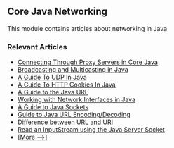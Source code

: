 ## Core Java Networking

This module contains articles about networking in Java

### Relevant Articles

- [Connecting Through Proxy Servers in Core Java](https://www.surya.com/java-connect-via-proxy-server)
- [Broadcasting and Multicasting in Java](http://www.surya.com/java-broadcast-multicast)
- [A Guide To UDP In Java](http://www.surya.com/udp-in-java)
- [A Guide To HTTP Cookies In Java](http://www.surya.com/cookies-java)
- [A Guide to the Java URL](http://www.surya.com/java-url)
- [Working with Network Interfaces in Java](http://www.surya.com/java-network-interfaces)
- [A Guide to Java Sockets](http://www.surya.com/a-guide-to-java-sockets)
- [Guide to Java URL Encoding/Decoding](http://www.surya.com/java-url-encoding-decoding)
- [Difference between URL and URI](http://www.surya.com/java-url-vs-uri)
- [Read an InputStream using the Java Server Socket](https://www.surya.com/java-inputstream-server-socket)
- [[More -->]](/core-java-modules/core-java-networking-2)
